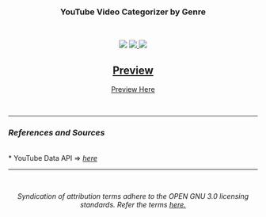 <h3 align="center">YouTube Video Categorizer by Genre</h3>
<br>
<p align="center">
<img src="https://img.shields.io/badge/lang-HTML-blue.svg?style=for-the-badge&logo=hyper" >
<a href="https://spdx.org/licenses/MIT" alt="License: GNU"><img src="https://img.shields.io/badge/License-GNU%203.0-orange.svg?style=for-the-badge">
<img src="https://img.shields.io/badge/type-Tool-black.svg?style=for-the-badge&logo=hyper" >
</p>
  
<h2 align="center">Preview</h2>
<a href="https://youtube-video-categorizer.vercel.app/" ><p align="center">Preview Here</p></a>
<br>

<hr>
<h3><em>References and Sources</em></h3>
<br>
* YouTube Data API => <a href="https://developers.google.com/youtube/v3"><em>here</em></a> 
<br>
<hr><br>
<p align="center"><em>Syndication of attribution terms adhere to the OPEN GNU 3.0 licensing standards. Refer the terms </em><a href="https://spdx.org/licenses/MIT"><em>here.</em></a></p>
